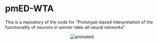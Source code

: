 # pmED-WTA
This is a repository of the code for "Prototype-based interpretation of the functionality of neurons in winner-take-all neural networks"

<p align="center">
  <img src="FormationPositiveNegativeCentersMNIST.gif" alt="animated" />
</p>


